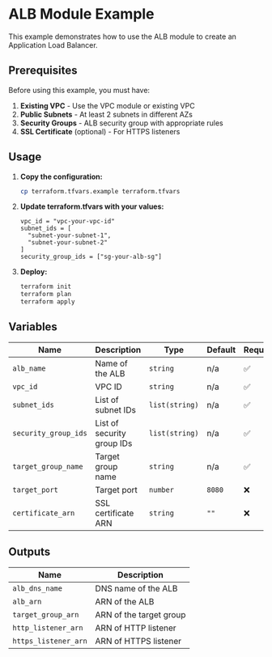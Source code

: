 # ALB Module Example

This example demonstrates how to use the ALB module to create an Application Load Balancer.

## Prerequisites

Before using this example, you must have:

1. **Existing VPC** - Use the VPC module or existing VPC
2. **Public Subnets** - At least 2 subnets in different AZs
3. **Security Groups** - ALB security group with appropriate rules
4. **SSL Certificate** (optional) - For HTTPS listeners

## Usage

1. **Copy the configuration:**
   ```bash
   cp terraform.tfvars.example terraform.tfvars
   ```

2. **Update terraform.tfvars with your values:**
   ```hcl
   vpc_id = "vpc-your-vpc-id"
   subnet_ids = [
     "subnet-your-subnet-1",
     "subnet-your-subnet-2"
   ]
   security_group_ids = ["sg-your-alb-sg"]
   ```

3. **Deploy:**
   ```bash
   terraform init
   terraform plan
   terraform apply
   ```

## Variables

| Name | Description | Type | Default | Required |
|------|-------------|------|---------|----------|
| `alb_name` | Name of the ALB | `string` | n/a | ✅ |
| `vpc_id` | VPC ID | `string` | n/a | ✅ |
| `subnet_ids` | List of subnet IDs | `list(string)` | n/a | ✅ |
| `security_group_ids` | List of security group IDs | `list(string)` | n/a | ✅ |
| `target_group_name` | Target group name | `string` | n/a | ✅ |
| `target_port` | Target port | `number` | `8080` | ❌ |
| `certificate_arn` | SSL certificate ARN | `string` | `""` | ❌ |

## Outputs

| Name | Description |
|------|-------------|
| `alb_dns_name` | DNS name of the ALB |
| `alb_arn` | ARN of the ALB |
| `target_group_arn` | ARN of the target group |
| `http_listener_arn` | ARN of HTTP listener |
| `https_listener_arn` | ARN of HTTPS listener |